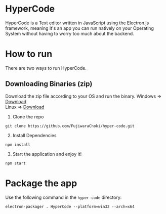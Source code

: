# HyperCode

HyperCode is a Text editor written in JavaScript using the Electron.js framework,
meaning it's an app you can run natively on your Operating System without having to worry
too much about the backend.

# How to run

There are two ways to run HyperCode.

## Downloading Binaries (zip)

Download the zip file according to your OS and run the binary.
Windows => <a href="https://github.com/FujiwaraChoki/hyper-code/releases/download/Windows/HyperCode-win32-x64.zip">Download</a>
<br />
Linux => <a href="https://github.com/FujiwaraChoki/hyper-code/releases/download/Linux/HyperCode-linux-x64.zip">Download</a>

1. Clone the repo

```
git clone https://github.com/FujiwaraChoki/hyper-code.git
```

2. Install Dependencies

```
npm install
```

3. Start the application and enjoy it!

```
npm start
```

# Package the app

Use the following command in the `hyper-code` directory:

```
electron-packager . HyperCode --platform=win32 --arch=x64
```
